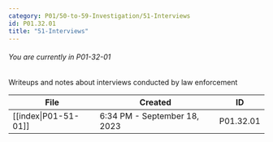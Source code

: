 ```yaml
---
category: P01/50-to-59-Investigation/51-Interviews
id: P01.32.01
title: "51-Interviews"
---
```

###### You are currently in P01-32-01

Writeups and notes about interviews conducted by law enforcement

| File                                                                                                    | Created                      | ID        |
| ------------------------------------------------------------------------------------------------------- | ---------------------------- | --------- |
| [[index\|P01-51-01]] | 6:34 PM - September 18, 2023 | P01.32.01 |


